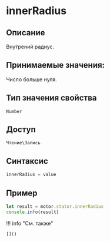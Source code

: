 # innerRadius

## Описание
Внутрений радиус.

## Принимаемые значения:
Число больше нуля.

## Тип значения свойства
`Number`

## Доступ
`Чтение\Запись`

## Синтаксис
```javascript
innerRadius = value
```

## Пример
```javascript linenums="1"
let result = motor.stator.innerRadius
console.info(result)
```

!!! info "См. также"

    []()

